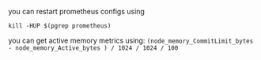 you can restart prometheus configs using

`kill -HUP $(pgrep prometheus)`

you can get active memory metrics using:
`(node_memory_CommitLimit_bytes - node_memory_Active_bytes ) / 1024 / 1024 / 100`